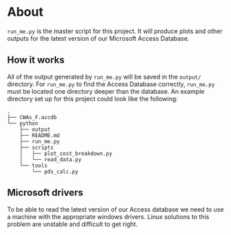 # About

`run_me.py` is the master script for this project. It will produce plots and
other outputs for the latest version of our Microsoft Access Database.

## How it works

All of the output generated by `run_me.py` will be saved in the `output/`
directory. For `run_me.py` to find the Access Database correctly, `run_me.py`
must be located one directory deeper than the database. An example directory
set up for this project could look like the following:

```
.
├── CWAs_F.accdb
└── python
    ├── output
    ├── README.md
    ├── run_me.py
    ├── scripts
    │   ├── plot_cost_breakdown.py
    │   └── read_data.py
    └── tools
        └── pds_calc.py
```

## Microsoft drivers

To be able to read the latest version of our Access database we need to use
a machine with the appropriate windows drivers. Linux solutions to this
problem are unstable and difficult to get right. 
